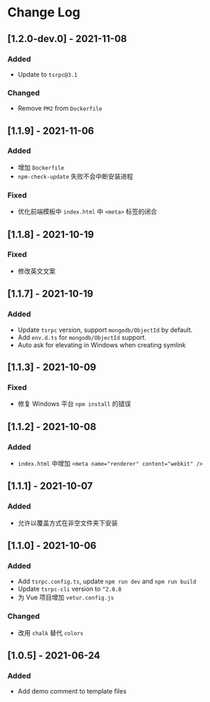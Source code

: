 # Change Log

## [1.2.0-dev.0] - 2021-11-08
### Added
- Update to `tsrpc@3.1`
### Changed
- Remove `PM2` from `Dockerfile`

## [1.1.9] - 2021-11-06
### Added
- 增加 `Dockerfile`
- `npm-check-update` 失败不会中断安装进程
### Fixed
- 优化前端模板中 `index.html` 中 `<meta>` 标签的闭合

## [1.1.8] - 2021-10-19
### Fixed
- 修改英文文案

## [1.1.7] - 2021-10-19
### Added
- Update `tsrpc` version, support `mongodb/ObjectId` by default.
- Add `env.d.ts` for `mongodb/ObjectId` support.
- Auto ask for elevating in Windows when creating symlink

## [1.1.3] - 2021-10-09
### Fixed
- 修复 Windows 平台 `npm install` 的错误
## [1.1.2] - 2021-10-08
### Added
- `index.html` 中增加 `<meta name="renderer" content="webkit" />`

## [1.1.1] - 2021-10-07
### Added
- 允许以覆盖方式在非空文件夹下安装

## [1.1.0] - 2021-10-06
### Added
- Add `tsrpc.config.ts`, update `npm run dev` and `npm run build`
- Update `tsrpc-cli` version to `^2.0.8`
- 为 Vue 项目增加 `vetur.config.js`
### Changed
- 改用 `chalk` 替代 `colors`

## [1.0.5] - 2021-06-24
### Added
- Add demo comment to template files